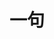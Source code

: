 <h1>一句</h1>

<script>
  const apiUrl = 'http://s.safe.360.cn/sapi/api',
        proxy = 'https://showtime.applinzi.com/proxy.php';
  let data = [];
  let scheduleEl = null;
  let scheduleElVan = null;
  let showTimeDelay = 15E3; // 每条句子展示时间
  let keyframesTime = 15; // 进度条关键帧时间间隔
  let timer = 0;
  let changeTimer = null;
  let resizeTimer = null;
  let el = document.getElementById('main');
  let h1 = el.getElementsByTagName('h1')[0];
  let canWidth = 0;

  function getAjax () {
    return new Promise((resolve, reject)=> {
      const xmlhttp = new XMLHttpRequest();
      const url = proxy + '?url=' + apiUrl;
      xmlhttp.onreadystatechange = function () {
        if (xmlhttp.readyState == 4 && xmlhttp.status == 200) {
          resolve(JSON.parse(xmlhttp.responseText));
        }
      }
      xmlhttp.open("GET", url, true);
      xmlhttp.setRequestHeader("Content-Type", "application/x-www-form-urlencoded");
      xmlhttp.send();
    });
  }
  async function handelAjax () {
    const result = await getAjax();
    data = result.data.list;
    let midata = [];
    for (let i = 0; i < data.length; i++) {
      if ('mark_ext' in data[i] && data[i].mark_ext.length === 0) midata.push(data[i]); // 删除明星
    }
    data = midata;
    midata = [];
    for (let i = 0; i < data.length; i++) {
      
      // =======如有新增规则编辑此处即可=========
      const reg_filter = [' ', '｜', '—', '-', '→', '←', '▷', '◁']; // 在内容里可能会加的来源文字前后的字符 如'｜顾城《伞》'
      const link_txt_filter = ['点击查看来源', '》》', '查看来源']; // 需要清除的来源名
      // ======================================
      
      const link_txt = data[i].link_ext.link_txt;
      // 过滤内容结尾的作者名
      const reg = new RegExp('\n?(' + reg_filter.join('|') + ')*(点击查看来源|' + link_txt + ')(' + reg_filter.join('|') + ')*$', 'g');
      // 过滤如 '点击查看来源' 的作者名
      const link_txt_reg = new RegExp('.{0,2}(' + link_txt_filter.join('|') + ').{0,2}$', 'g');
      if (link_txt_reg.test(link_txt)) data[i].link_ext.link_txt = '';
      midata.push({
        'txt': data[i].txt.replace(reg, ''),
        'src': data[i].link_ext.link_txt,
        'pic': data[i].pic
      });
    }
    data = midata;
    console.log(data);
    showInit();
  }
  handelAjax();
  
  function showInit () {
    for (let i = 0; i <= data.length; i++) {
      if (i === data.length) {
        setTimeout(() => {
          handelAjax(); // 循环一次后重新请求数据
        }, i * showTimeDelay);
      } else {
        setTimeout(() => {
          changeShow(i); // 换下一句
        }, i * showTimeDelay);
      }
    }
  }
  function changeShow (id) {
    if(window.getComputedStyle) {
      canWidth = window.getComputedStyle(h1, null).width.split('px')[0];
    } else {
      canWidth = h1.currentStyle.width.split('px')[0];
    }
    let wrap = el.getElementsByClassName('content-wrap')[0];
    if (!wrap) {
      let scheduleCanvas = document.createElement('canvas');
      scheduleCanvas.className = 'scheduleCanvas';
      scheduleCanvas.setAttribute('width', canWidth);
      scheduleCanvas.setAttribute('height', 1);
      el.appendChild(scheduleCanvas);
      scheduleEl = scheduleCanvas;
      scheduleElVan = scheduleCanvas.getContext('2d');
      changeTimer = setInterval(changeSchedule, keyframesTime);
      
      wrap = document.createElement('div');
      wrap.className = 'content-wrap';
      el.appendChild(wrap);
      
      let content = document.createElement('p');
      content.innerText = data[id].txt;
      content.className = 'content';
      wrap.appendChild(content);
      
      let br = document.createElement('br');
      wrap.appendChild(br);
      
      let origin = document.createElement('p');
      origin.className = 'origin';
      if (data[id].src && data[id].src.length > 0) origin.innerHTML = '—— ' + data[id].src;
      else origin.innerHTML = '';
      wrap.appendChild(origin);
    } else {
      let content = wrap.getElementsByClassName('content')[0];
      let origin = wrap.getElementsByClassName('origin')[0];
      content.innerText = data[id].txt;
      if (data[id].src && data[id].src.length > 0) origin.innerHTML = '—— ' + data[id].src;
      else origin.innerHTML = '';
      clearInterval(changeTimer);
      timer = 0;
      scheduleElVan.clearRect(0, 0, scheduleEl.width, scheduleEl.height);
      changeTimer = setInterval(changeSchedule, keyframesTime);
    }
  }
  function changeSchedule() {
    timer = timer + keyframesTime >= showTimeDelay ? showTimeDelay : timer + keyframesTime;
    let newWidth = Math.floor(scheduleEl.width * timer / showTimeDelay);
    scheduleElVan.fillStyle = '#159957'; // 画笔颜色
    scheduleElVan.fillRect(0, 0, newWidth, 1);
  }
  window.onresize = () => {
    if (!resizeTimer) {
      if(window.getComputedStyle) {
        canWidth = window.getComputedStyle(h1, null).width.split('px')[0];
      } else {
        canWidth = h1.currentStyle.width.split('px')[0];
      }
      scheduleEl.setAttribute('width', canWidth);
      setTimeout(() => {
        resizeTimer = null;
      }, 50);
    }
  }

</script>
